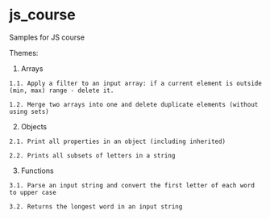 # js_course

Samples for JS course

Themes:
  1. Arrays
  
    1.1. Apply a filter to an input array: if a current element is outside (min, max) range - delete it.
    
    1.2. Merge two arrays into one and delete duplicate elements (without using sets)
    
  2. Objects
  
    2.1. Print all properties in an object (including inherited)
    
    2.2. Prints all subsets of letters in a string
    
  3. Functions
  
    3.1. Parse an input string and convert the first letter of each word to upper case
    
    3.2. Returns the longest word in an input string
